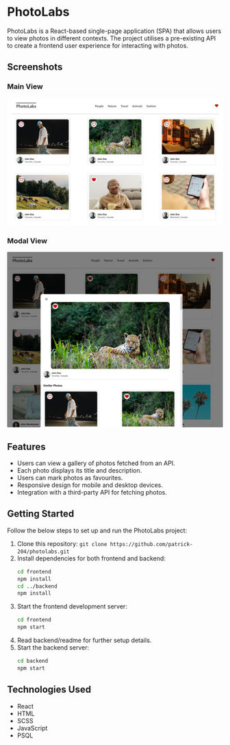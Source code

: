 # PhotoLabs

PhotoLabs is a React-based single-page application (SPA) that allows users to view photos in different contexts. The project utilises a pre-existing API to create a frontend user experience for interacting with photos.

## Screenshots

### Main View
![Mobile View](/images/photolabs-main-view.png)

### Modal View
![Desktop View](/images/photolabs-modal-view.png)

## Features

- Users can view a gallery of photos fetched from an API.
- Each photo displays its title and description.
- Users can mark photos as favourites.
- Responsive design for mobile and desktop devices.
- Integration with a third-party API for fetching photos.

## Getting Started

Follow the below steps to set up and run the PhotoLabs project:

1. Clone this repository: `git clone https://github.com/patrick-204/photolabs.git`
2. Install dependencies for both frontend and backend:
   ```sh
   cd frontend
   npm install
   cd ../backend
   npm install
3. Start the frontend development server:
   ```sh
   cd frontend
   npm start
4. Read backend/readme for further setup details.
5. Start the backend server:
   ```sh
   cd backend
   npm start

## Technologies Used

- React
- HTML
- SCSS
- JavaScript
- PSQL